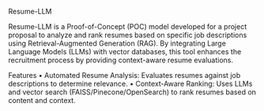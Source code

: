Resume-LLM

Resume-LLM is a Proof-of-Concept (POC) model developed for a project proposal to analyze and rank resumes based on specific job descriptions using Retrieval-Augmented Generation (RAG). By integrating Large Language Models (LLMs) with vector databases, this tool enhances the recruitment process by providing context-aware resume evaluations.

Features
	•	Automated Resume Analysis: Evaluates resumes against job descriptions to determine relevance.
	•	Context-Aware Ranking: Uses LLMs and vector search (FAISS/Pinecone/OpenSearch) to rank resumes based on content and context.
